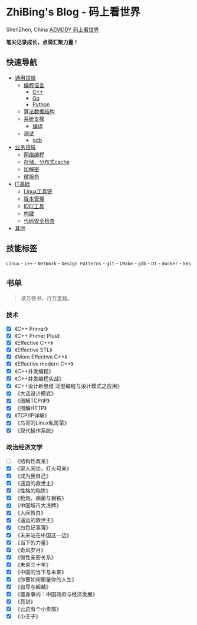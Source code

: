 # ZhiBing's Blog - 码上看世界

<span class="iconfont icon-didian"> ShenZhen, China</span>
<a href="https://github.com/AZMDDY/azmddy.github.io">
<span class="iconfont icon-github1"> AZMDDY</span>
</a>
<a href="https://blog.csdn.net/qq_34347375">
<span class="iconfont icon-csdn">码上看世界</span>
</a>

**笔尖记录成长，点滴汇聚力量！**

## 快速导航

+ [通用领域](http://azmddy.top/article/%E9%80%9A%E7%94%A8%E9%A2%86%E5%9F%9F/)
  + [编程语言](http://azmddy.top/article/%E9%80%9A%E7%94%A8%E9%A2%86%E5%9F%9F/%E7%BC%96%E7%A8%8B%E8%AF%AD%E8%A8%80/)
    + [C++](http://azmddy.top/article/%E9%80%9A%E7%94%A8%E9%A2%86%E5%9F%9F/%E7%BC%96%E7%A8%8B%E8%AF%AD%E8%A8%80/C++/)
    + [Go](http://azmddy.top/article/%E9%80%9A%E7%94%A8%E9%A2%86%E5%9F%9F/%E7%BC%96%E7%A8%8B%E8%AF%AD%E8%A8%80/Go/)
    + [Python](http://azmddy.top/article/%E9%80%9A%E7%94%A8%E9%A2%86%E5%9F%9F/%E7%BC%96%E7%A8%8B%E8%AF%AD%E8%A8%80/Python/)
  + [算法数据结构](http://azmddy.top/article/%E9%80%9A%E7%94%A8%E9%A2%86%E5%9F%9F/%E7%AE%97%E6%B3%95%E4%B8%8E%E6%95%B0%E6%8D%AE%E7%BB%93%E6%9E%84/)
  + [系统支撑](http://azmddy.top/article/%E9%80%9A%E7%94%A8%E9%A2%86%E5%9F%9F/%E7%B3%BB%E7%BB%9F%E6%94%AF%E6%92%91/)
    + [编译](http://azmddy.top/article/%E9%80%9A%E7%94%A8%E9%A2%86%E5%9F%9F/%E7%B3%BB%E7%BB%9F%E6%94%AF%E6%92%91/%E7%BC%96%E8%AF%91/)
  + [调试](http://azmddy.top/article/%E9%80%9A%E7%94%A8%E9%A2%86%E5%9F%9F/%E8%B0%83%E8%AF%95/)
    + [gdb](http://azmddy.top/article/%E9%80%9A%E7%94%A8%E9%A2%86%E5%9F%9F/%E8%B0%83%E8%AF%95/gdb/)
+ [业务领域](http://azmddy.top/article/%E4%B8%9A%E5%8A%A1%E9%A2%86%E5%9F%9F/)
  + [网络编程](http://azmddy.top/article/%E4%B8%9A%E5%8A%A1%E9%A2%86%E5%9F%9F/%E7%BD%91%E7%BB%9C%E7%BC%96%E7%A8%8B/)
  + [存储、分布式cache](http://azmddy.top/article/%E4%B8%9A%E5%8A%A1%E9%A2%86%E5%9F%9F/%E5%AD%98%E5%82%A8%E3%80%81%E5%88%86%E5%B8%83%E5%BC%8Fcache/)
  + [加解密](http://azmddy.top/article/%E4%B8%9A%E5%8A%A1%E9%A2%86%E5%9F%9F/%E5%8A%A0%E8%A7%A3%E5%AF%86/)
  + [微服务](http://azmddy.top/article/%E4%B8%9A%E5%8A%A1%E9%A2%86%E5%9F%9F/%E5%BE%AE%E6%9C%8D%E5%8A%A1/)
+ [IT基础](http://azmddy.top/article/IT%E5%9F%BA%E7%A1%80/)
  + [Linux工具链](http://azmddy.top/article/IT%E5%9F%BA%E7%A1%80/Linux%E5%B7%A5%E5%85%B7%E9%93%BE/)
  + [版本管理](http://azmddy.top/article/IT%E5%9F%BA%E7%A1%80/%E7%89%88%E6%9C%AC%E7%AE%A1%E7%90%86/)
  + [IDE/工具](http://azmddy.top/article/IT%E5%9F%BA%E7%A1%80/IDE%E5%8F%8A%E5%B7%A5%E5%85%B7/)
  + [构建](http://azmddy.top/article/IT%E5%9F%BA%E7%A1%80/%E6%9E%84%E5%BB%BA/)
  + [代码安全检查](http://azmddy.top/article/IT%E5%9F%BA%E7%A1%80/%E4%BB%A3%E7%A0%81%E5%AE%89%E5%85%A8%E6%A3%80%E6%9F%A5/)
+ [其他](http://azmddy.top/article/%E5%85%B6%E4%BB%96/)
## 技能标签

`Linux` - `C++` - `NetWork` - `Design Patterns` - `git` - `CMake` - `gdb` - `DT` - `docker` - `k8s`


## 书单

> 读万卷书，行万里路。

### 技术

- [x] 《C++ Primer》
- [x] 《C++ Primer Plus》
- [x] 《Effective C++》
- [x] 《Effective STL》
- [x] 《More Effective C++》
- [x] 《Effective modern C++》
- [x] 《C++并发编程》
- [x] 《C++并发编程实战》
- [x] 《C++设计新思维 泛型编程与设计模式之应用》
- [x] 《大话设计模式》
- [x] 《图解TCP/IP》
- [x] 《图解HTTP》
- [x] 《TCP/IP详解》
- [x] 《鸟哥的Linux私房菜》
- [x] 《现代操作系统》

### 政治经济文学

- [ ] 《结构性改革》
- [x] 《家人闲坐，灯火可亲》
- [x] 《成为我自己》
- [x] 《遥远的救世主》
- [x] 《性格的陷阱》
- [x] 《枪炮，病菌与钢铁》
- [x] 《中国城市大洗牌》
- [x] 《人间告白》
- [x] 《遥远的救世主》
- [x] 《白色记事簿》
- [x] 《未来站在中国这一边》
- [x] 《当下的力量》
- [x] 《奇风岁月》
- [x] 《假性亲密关系》
- [x] 《未来三十年》
- [x] 《中国的当下与未来》
- [x] 《你要如何衡量你的人生》
- [x] 《自卑与超越》
- [x] 《置身事内：中国政府与经济发展》
- [x] 《亮剑》
- [x] 《云边有个小卖部》
- [x] 《小王子》